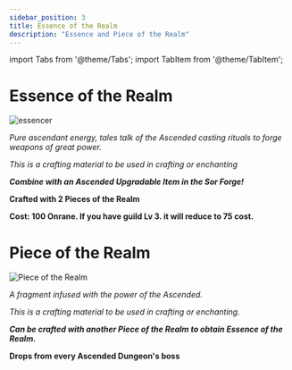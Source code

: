 ```yaml
---
sidebar_position: 3
title: Essence of the Realm
description: "Essence and Piece of the Realm"
---
```


import Tabs from '@theme/Tabs';
import TabItem from '@theme/TabItem';

<Tabs>
  <TabItem value="Essence of the Realm" label="Essence of the Realm" default>

# Essence of the Realm

![essencer](https://vwiki.valorserver.com/api/item/picture/essence%20of%20the%20realm)

<i>Pure ascendant energy, tales talk of the Ascended casting rituals to forge weapons of great power.</i>

*This is a crafting material to be used in crafting or enchanting*

***Combine with an Ascended Upgradable Item in the Sor Forge!***

**Crafted with 2 Pieces of the Realm**

**Cost: 100 Onrane. If you have guild Lv 3. it will reduce to 75 cost.**

  </TabItem>
  <TabItem value="Piece of the Realm" label="Piece of the Realm">

# Piece of the Realm

![Piece of the Realm](https://vwiki.valorserver.com/api/item/picture/piece%20of%20the%20realm)

<i>A fragment infused with the power of the Ascended.</i>

*This is a crafting material to be used in crafting or enchanting.*

***Can be crafted with another Piece of the Realm to obtain Essence of the Realm.***

**Drops from every Ascended Dungeon's boss**

  </TabItem>
</Tabs>
